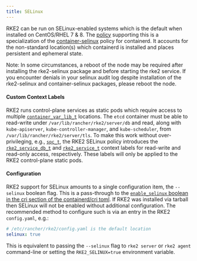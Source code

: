 ```yaml
---
title: SELinux
---
```


RKE2 can be run on SELinux-enabled systems which is the default when installed on CentOS/RHEL 7 &amp; 8.
The [policy](https://github.com/rancher/rke2-selinux) supporting this is a specialization of the 
[container-selinux](https://github.com/containers/container-selinux) policy for containerd. It accounts
for the non-standard location(s) which containerd is installed and places persistent and ephemeral state.

Note: In some circumstances, a reboot of the node may be required after installing the rke2-selinux package and before starting the rke2 service. If you encounter denials in your selinux audit log despite installation of the rke2-selinux and container-selinux packages, please reboot the node.

#### Custom Context Labels

RKE2 runs control-plane services as static pods which require access to multiple
[`container_var_lib_t`](https://github.com/containers/container-selinux/blob/RHEL7.5/container.te#L59)
locations. The `etcd` container must be able to read-write under `/var/lib/rancher/rke2/server/db` and read,
along with `kube-apiserver`, `kube-controller-manager`, and `kube-scheduler`, from `/var/lib/rancher/rke2/server/tls`.
To make this work without over-privileging, e.g.,
[`spc_t`](https://github.com/containers/container-selinux/blob/RHEL7.5/container.te#L47-L49), the RKE2 SELinux policy
introduces the [`rke2_service_db_t`](https://github.com/rancher/rke2-selinux/blob/v0.3.latest.1/rke2.te#L15-L21) and 
[`rke2_service_t`](https://github.com/rancher/rke2-selinux/blob/v0.3.latest.1/rke2.te#L9-L13) context labels for
read-write and read-only access, respectively. These labels will only be applied to the RKE2 control-plane static pods.  

#### Configuration

RKE2 support for SELinux amounts to a single configuration item, the `--selinux` boolean flag. This is a pass-through
to the [`enable_selinux` boolean in the cri section of the containerd/cri toml](https://github.com/containerd/cri/blob/release/1.4/docs/config.md).
If RKE2 was installed via tarball then SELinux will not be enabled without additional configuration. The recommended
method to configure such is via an entry in the RKE2 `config.yaml`, e.g.:

```yaml
# /etc/rancher/rke2/config.yaml is the default location
selinux: true
```

This is equivalent to passing the `--selinux` flag to `rke2 server` or `rke2 agent` command-line or setting the
`RKE2_SELINUX=true` environment variable.
